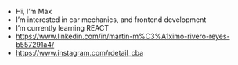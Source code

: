 - Hi, I’m Max
- I’m interested in car mechanics, and frontend development
- I’m currently learning REACT
- https://www.linkedin.com/in/martin-m%C3%A1ximo-rivero-reyes-b557291a4/
- https://www.instagram.com/rdetail_cba

<!---
Maximo04/Maximo04 is a ✨ special ✨ repository because its `README.md` (this file) appears on your GitHub profile.
You can click the Preview link to take a look at your changes.
--->
